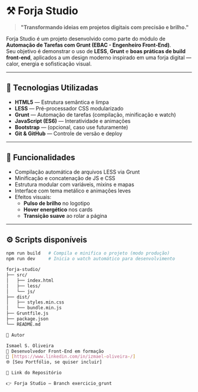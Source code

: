 # ⚒️ Forja Studio

> **"Transformando ideias em projetos digitais com precisão e brilho."**

Forja Studio é um projeto desenvolvido como parte do módulo de **Automação de Tarefas com Grunt (EBAC - Engenheiro Front-End)**.  
Seu objetivo é demonstrar o uso de **LESS**, **Grunt** e **boas práticas de build front-end**, aplicados a um design moderno inspirado em uma forja digital — calor, energia e sofisticação visual.

---

## 🚀 Tecnologias Utilizadas

- **HTML5** — Estrutura semântica e limpa  
- **LESS** — Pré-processador CSS modularizado  
- **Grunt** — Automação de tarefas (compilação, minificação e watch)  
- **JavaScript (ES6)** — Interatividade e animações  
- **Bootstrap** — (opcional, caso use futuramente)
- **Git & GitHub** — Controle de versão e deploy  

---

## 🧩 Funcionalidades

- Compilação automática de arquivos LESS via Grunt  
- Minificação e concatenação de JS e CSS  
- Estrutura modular com variáveis, mixins e mapas  
- Interface com tema metálico e animações leves  
- Efeitos visuais:
  - **Pulso de brilho** no logotipo  
  - **Hover energético** nos cards  
  - **Transição suave** ao rolar a página  

---

## ⚙️ Scripts disponíveis

```bash
npm run build   # Compila e minifica o projeto (modo produção)
npm run dev     # Inicia o watch automático para desenvolvimento

forja-studio/
├── src/
│   ├── index.html
│   ├── less/
│   └── js/
├── dist/
│   ├── styles.min.css
│   └── bundle.min.js
├── Gruntfile.js
├── package.json
└── README.md

🧠 Autor

Ismael S. Oliveira
💼 Desenvolvedor Front-End em formação
📧 [https://www.linkedin.com/in/izmael-oliveira-/]
🌐 [Seu Portfólio, se quiser incluir]

📎 Link do Repositório

👉 Forja Studio — Branch exercicio_grunt
